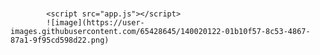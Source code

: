 <html lang="en">
  <head>
    <meta charset="utf-8" />
    <title>Contador do aniversário do Paulo!</title>
    <link rel="stylesheet" href="styles.css" />
  </head>
  <body>
    <h1 id="time-left"></h1>

            <script src="app.js"></script>
            ![image](https://user-images.githubusercontent.com/65428645/140020122-01b10f57-8c53-4867-87a1-9f95cd598d22.png)

            
  </body>
</html>
